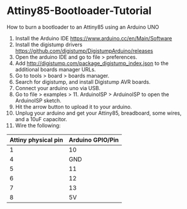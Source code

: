 # Attiny85-Bootloader-Tutorial
How to burn a bootloader to an Attiny85 using an Arduino UNO

1. Install the Arduino IDE https://www.arduino.cc/en/Main/Software
2. Install the digistump drivers https://github.com/digistump/DigistumpArduino/releases
3. Open the arduino IDE and go to file > preferences.
4. Add http://digistump.com/package_digistump_index.json to the additional boards manager URLs.
5. Go to tools > board > boards manager.
6. Search for digistump, and install Digistump AVR boards.
7. Connect your arduino uno via USB.
8. Go to file > examples > 11. ArduinoISP > ArduinoISP to open the ArduinoISP sketch.
9. Hit the arrow button to upload it to your arduino.
10. Unplug your arduino and get your Attiny85, breadboard, some wires, and a 10uF capacitor.
11. Wire the following:

| Attiny physical pin | Arduino GPIO/Pin |
| --- | --- |
| 1 | 10 |
| 4 | GND |
| 5 | 11 |
| 6 | 12 |
| 7 | 13 |
| 8 | 5V |

